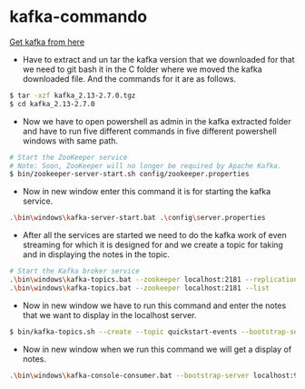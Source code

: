 # kafka-commando

[Get kafka from here](https://kafka.apache.org/quickstart)
- Have to extract and un tar the kafka version that we downloaded for that we need to git bash it in the C folder where we moved the kafka downloaded file. And the commands for it are as follows.
 ```Bash
$ tar -xzf kafka_2.13-2.7.0.tgz
$ cd kafka_2.13-2.7.0
```
- Now we have to open powershell as admin in the kafka extracted folder and have to run five different commands in five different powershell windows with same path.

```Bash
# Start the ZooKeeper service
# Note: Soon, ZooKeeper will no longer be required by Apache Kafka.
$ bin/zookeeper-server-start.sh config/zookeeper.properties
```
- Now in new window enter this command it is for starting the kafka service.
```Bash
.\bin\windows\kafka-server-start.bat .\config\server.properties
```
- After all the services are started we need to do the kafka work of even streaming for which it is designed for and we create a topic for taking and in displaying the notes in the topic.
```Bash
# Start the Kafka broker service
.\bin\windows\kafka-topics.bat --zookeeper localhost:2181 --replication-factor 1 --partitions 1 --create --topic the-heart-words
.\bin\windows\kafka-topics.bat --zookeeper localhost:2181 --list
```
- Now in new window we have to run this command and enter the notes that we want to display in the localhost server.
```Bash
$ bin/kafka-topics.sh --create --topic quickstart-events --bootstrap-server localhost:9092
```
- Now in new window when we run this command we will get a display of notes.
```Bash
.\bin\windows\kafka-console-consumer.bat --bootstrap-server localhost:9092 --topic the-heart-words --from-beginning
```
